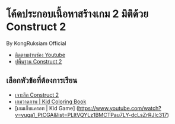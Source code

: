 # โค้ดประกอบเนื้อหาสร้างเกม 2 มิติด้วย Construct 2 

By KongRuksiam Official
- [ติดตามผ่านช่อง Youtube](https://www.youtube.com/channel/UCQ1r_4x-P-fETLIU4pqf98w)
- [ปูพื้นฐาน Construct 2 ](https://www.youtube.com/watch?v=I2bw-UwcGhc&list=PLltVQYLz1BMCXFSo834StnquTDWm1s7OA)

## เลือกหัวข้อที่ต้องการเรียน

- [เจาะลึก Construct 2](https://www.youtube.com/watch?v=I2bw-UwcGhc&list=PLltVQYLz1BMCXFSo834StnquTDWm1s7OA)
- [เกมวาดภาพ | Kid Coloring Book](https://www.youtube.com/watch?v=Q0XlDD_WSXI&list=PLltVQYLz1BMAuQCqcnHGvzqFZdxd27INS)
- [เกมเก็บแครอท | Kid Game] (https://www.youtube.com/watch?v=yuga1_PtCGA&list=PLltVQYLz1BMCTPau7LY-dcLsZrRJIc317)
